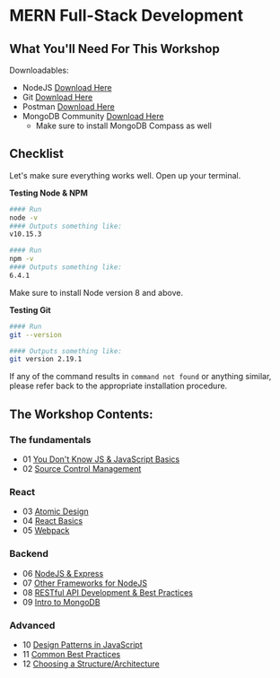 # MERN Full-Stack Development

## What You'll Need For This Workshop

Downloadables:
- NodeJS [Download Here](https://nodejs.org/en/download)
- Git [Download Here](https://git-scm.com/downloads)
- Postman [Download Here](https://www.getpostman.com/downloads/)
- MongoDB Community [Download Here](https://www.mongodb.com/download-center#community)
    - Make sure to install MongoDB Compass as well

## Checklist

Let's make sure everything works well. Open up your terminal.

__Testing Node & NPM__
```bash
#### Run
node -v
#### Outputs something like:
v10.15.3

#### Run
npm -v
#### Outputs something like:
6.4.1
```

Make sure to install Node version 8 and above.

__Testing Git__
```bash
#### Run
git --version

#### Outputs something like:
git version 2.19.1
```

If any of the command results in `command not found` or anything similar, please refer back to the appropriate installation procedure.

## The Workshop Contents:

### The fundamentals
- 01 [You Don't Know JS & JavaScript Basics](/modules/01-js-basics.md)
- 02 [Source Control Management](/modules/02-git.md)

### React
- 03 [Atomic Design]()
- 04 [React Basics]()
- 05 [Webpack]()

### Backend
- 06 [NodeJS & Express]()
- 07 [Other Frameworks for NodeJS]()
- 08 [RESTful API Development & Best Practices]()
- 09 [Intro to MongoDB]()

### Advanced
- 10 [Design Patterns in JavaScript]()
- 11 [Common Best Practices]()
- 12 [Choosing a Structure/Architecture]()
